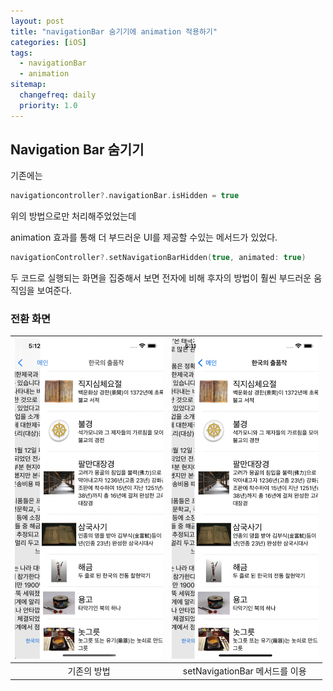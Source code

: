 ```yaml
---
layout: post
title: "navigationBar 숨기기에 animation 적용하기"
categories: [iOS]
tags: 
  - navigationBar
  - animation
sitemap:
  changefreq: daily
  priority: 1.0
---
```


## Navigation Bar 숨기기

기존에는 

```swift
navigationcontroller?.navigationBar.isHidden = true
```

위의 방법으로만 처리해주었었는데

animation 효과를 통해 더 부드러운 UI를 제공할 수있는 메서드가 있었다.

```swift
navigationController?.setNavigationBarHidden(true, animated: true)
```

두 코드로 실행되는 화면을 집중해서 보면 전자에 비해 후자의 방법이 훨씬 부드러운 움직임을 보여준다.



### 전환 화면

| <img src="https://raw.githubusercontent.com/Neph3779/Blog-Image/forUpload/img/20220922171711.png" alt="image-20220922171711234" style="zoom:50%;" /> | <img src="https://raw.githubusercontent.com/Neph3779/Blog-Image/forUpload/img/20220922171730.png" alt="image-20220922171730104" style="zoom:50%;" /> |
| :----------------------------------------------------------: | :----------------------------------------------------------: |
|                         기존의 방법                          |                setNavigationBar 메서드를 이용                |

### 

